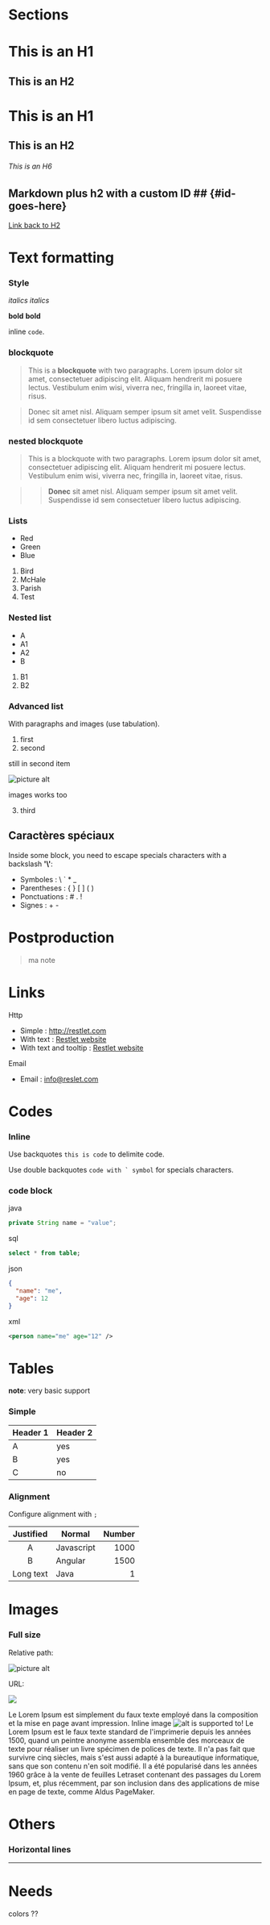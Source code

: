 Sections
========

This is an H1
=============

This is an H2
-------------

# This is an H1

## This is an H2

###### This is an H6

## Markdown plus h2 with a custom ID ##         {#id-goes-here}
[Link back to H2](#id-goes-here)


Text formatting
======

### Style

_italics_
*italics*

__bold__
**bold**

inline `code`.


### blockquote

> This is a **blockquote** with two paragraphs. Lorem ipsum dolor sit amet,
consectetuer adipiscing elit. Aliquam hendrerit mi posuere lectus.
Vestibulum enim wisi, viverra nec, fringilla in, laoreet vitae, risus.

> Donec sit amet nisl. Aliquam semper ipsum sit amet velit. Suspendisse
id sem consectetuer libero luctus adipiscing.

### nested blockquote

> This is a blockquote with two paragraphs. Lorem ipsum dolor sit amet,
consectetuer adipiscing elit. Aliquam hendrerit mi posuere lectus.
Vestibulum enim wisi, viverra nec, fringilla in, laoreet vitae, risus.

> > **Donec** sit amet nisl. Aliquam semper ipsum sit amet velit. Suspendisse
id sem consectetuer libero luctus adipiscing.

### Lists

*   Red
*   Green
*   Blue


1. Bird
1. McHale
1. Parish
1. Test

### Nested list

* A
 * A1
 * A2
* B
 1. B1
 2. B2

### Advanced list

With paragraphs and images (use tabulation).

1. first
2. second

  still in second item

  ![picture alt](images/300x50.jpg)

  images works too

3. third

## Caractères spéciaux

Inside some block, you need to escape specials characters with a backslash **'\\'**:
- Symboles : \\ \` \*  \_
- Parentheses : \{ \} \[ \] \( \)
- Ponctuations : \#  \. \!
- Signes : \+ \-


Postproduction
===========

<!-- .note -->
> ma note

Links
=====

Http
- Simple : http://restlet.com
- With text : [Restlet website](http://restlet.com)
- With text and tooltip : [Restlet website](http://zenika.com "the tooltip")

Email
- Email : <info@reslet.com>


Codes
=====

### Inline

Use backquotes `this is code` to delimite code.

Use double backquotes ``code with ` symbol`` for specials characters.

### code block

java
```java
private String name = "value";
```

sql
```sql
select * from table;
```

json
```json
{
  "name": "me",
  "age": 12
}
```

xml
```xml
<person name="me" age="12" />
```


Tables
======

**note**: very basic support

### Simple

| Header 1 | Header 2 |
| ------------- | ------------- |
| A | yes
| B | yes
| C | no


### Alignment

Configure alignment with `;`

| Justified | Normal | Number
| :-------------: | ------------- | ------:
| A | Javascript | 1000
| B | Angular | 1500
| Long text | Java | 1

Images
======

### Full size

Relative path:

![picture alt](images/400x200.jpg "Title is optional")

URL:

![](http://lorempixel.com/400/200/technics/)

Le Lorem Ipsum est simplement du faux texte employé dans la composition
et la mise en page avant impression.
Inline image ![alt](images/30x30.jpg) is supported to!
Le Lorem Ipsum est le faux texte standard de l'imprimerie depuis les années 1500,
quand un peintre anonyme assembla ensemble des morceaux de texte pour réaliser un
livre spécimen de polices de texte. Il n'a pas fait que survivre cinq siècles, mais
s'est aussi adapté à la bureautique informatique, sans que son contenu n'en soit
modifié. Il a été popularisé dans les années 1960 grâce à la vente de feuilles
Letraset contenant des passages du Lorem Ipsum, et, plus récemment, par son
inclusion dans des applications de mise en page de texte, comme Aldus PageMaker.

Others
======

### Horizontal lines

****

Needs
======

colors ??
